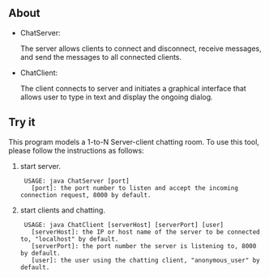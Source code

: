 About
----------
- ChatServer:
	
  The server allows clients to connect and disconnect, receive messages, and send the messages to all connected clients.

- ChatClient:
        
  The client connects to server and initiates a graphical interface that allows user to type in text and display the ongoing dialog.

Try it
----------
This program models a 1-to-N Server-client chatting room. To use this tool, please follow the instructions as follows:

1. start server. 


		USAGE: java ChatServer [port] 
		  [port]: the port number to listen and accept the incoming connection request, 8000 by default.

2. start clients and chatting.


		USAGE: java ChatClient [serverHost] [serverPort] [user]
		  [serverHost]: the IP or host name of the server to be connected to, "localhost" by default.
		  [serverPort]: the port number the server is listening to, 8000 by default.
		  [user]: the user using the chatting client, "anonymous_user" by default.
	    
